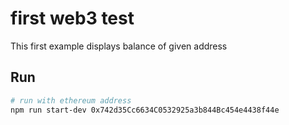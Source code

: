 # first web3 test

This first example displays balance of given address

## Run

```bash
# run with ethereum address
npm run start-dev 0x742d35Cc6634C0532925a3b844Bc454e4438f44e
```
